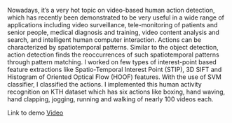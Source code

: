 Nowadays, it’s a very hot topic on video-based human action detection, which has recently been demonstrated to be very useful in a wide range of applications including video surveillance, tele-monitoring of patients and senior people, medical diagnosis and training, video content analysis and search, and intelligent human computer interaction. Actions can be characterized by spatiotemporal patterns. Similar to the object detection, action detection finds the reoccurrences of such spatiotemporal patterns through pattern matching. 
I worked on few types of interest-point based feature extractions like Spatio-Temporal Interest Point (STIP), 3D SIFT and Histogram of Oriented Optical Flow (HOOF) features. With the use of SVM classifier, I classified the actions. I implemented this human activity recognition on KTH dataset which has six actions like boxing, hand waving, hand clapping, jogging, running and walking of nearly 100 videos each.

Link to demo [Video](https://www.youtube.com/watch?v=Cn639T80BhQ&feature=youtu.be)

